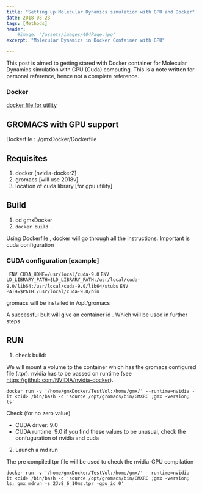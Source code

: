```yaml
---
title: "Setting up Molecular Dynamics simulation with GPU and Docker"
date: 2018-08-23
tags: [Methods]
header:
    #image: "/assets/images/404Page.jpg"
excerpt: "Molecular Dynamics in Docker Container with GPU"

---
```


This post is aimed to getting stared with Docker container for Molecular Dynamics 
simulation with GPU (Cuda) computing. This is a note written for personal reference, hence not a
complete reference. 

### Docker
[docker file for utility](https://github.com/taushifkhan/Docker)

## GROMACS with GPU support

Dockerfile : ./gmxDocker/Dockerfile

## Requisites
1. docker [nvidia-docker2]
2. gromacs [will use 2018v]
3. location of cuda library [for gpu utility]

## Build

1. cd gmxDocker
2. `docker build .`

Using Dockerfile , docker will go through all the instructions. Important is cuda configuration

### CUDA configuration [example]
`
ENV CUDA_HOME=/usr/local/cuda-9.0`
`ENV LD_LIBRARY_PATH=$LD_LIBRARY_PATH:/usr/local/cuda-9.0/lib64:/usr/local/cuda-9.0/lib64/stubs`
`ENV PATH=$PATH:/usr/local/cuda-9.0/bin
`

gromacs will be installed in /opt/gromacs

A successful bult will give an container id <cid>. Which will be used in further steps

## RUN

1. check build: 

We will mount a volume to the container which has the gromacs configured file (.tpr). nvidia has to be passed on runtime (see https://github.com/NVIDIA/nvidia-docker).

`docker run -v '/home/gmxDocker/TestVol:/home/gmx/' --runtime=nvidia -it <cid> /bin/bash -c 'source /opt/gromacs/bin/GMXRC ;gmx -version; ls'`

Check (for no zero value)
 * CUDA driver:        9.0 
 * CUDA runtime:       9.0
if you find these values to be unusual, check the confuguration of nvidia and cuda

2. Launch a md run

The pre compiled tpr file will be used to check the nvidia-GPU compilation

`docker run -v '/home/gmxDocker/TestVol:/home/gmx/' --runtime=nvidia -it <cid> /bin/bash -c 'source /opt/gromacs/bin/GMXRC ;gmx -version; ls; gmx mdrun -s 2Jv8_6_10ms.tpr -gpu_id 0'`



